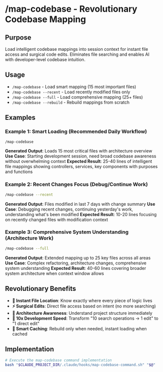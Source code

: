 # /map-codebase - Revolutionary Codebase Mapping

## Purpose
Load intelligent codebase mappings into session context for instant file access and surgical code edits. Eliminates file searching and enables AI with developer-level codebase intuition.

## Usage
- `/map-codebase` - Load smart mapping (15 most important files)
- `/map-codebase --recent` - Load recently modified files only  
- `/map-codebase --full` - Load comprehensive mapping (25+ files)
- `/map-codebase --rebuild` - Rebuild mappings from scratch

## Examples

### Example 1: Smart Loading (Recommended Daily Workflow)
```bash
/map-codebase
```
**Generated Output**: Loads 15 most critical files with architecture overview
**Use Case**: Starting development session, need broad codebase awareness without overwhelming context
**Expected Result**: 25-40 lines of intelligent file mappings showing controllers, services, key components with purposes and functions

### Example 2: Recent Changes Focus (Debug/Continue Work)
```bash
/map-codebase --recent  
```
**Generated Output**: Files modified in last 7 days with change summary
**Use Case**: Debugging recent changes, continuing yesterday's work, understanding what's been modified
**Expected Result**: 10-20 lines focusing on recently changed files with modification context

### Example 3: Comprehensive System Understanding (Architecture Work)
```bash
/map-codebase --full
```
**Generated Output**: Extended mapping up to 25 key files across all areas
**Use Case**: Complex refactoring, architecture changes, comprehensive system understanding
**Expected Result**: 40-60 lines covering broader system architecture when context window allows

## Revolutionary Benefits
- **🎯 Instant File Location**: Know exactly where every piece of logic lives
- **⚡ Surgical Edits**: Direct file access based on intent (no more searching)
- **🧠 Architecture Awareness**: Understand project structure immediately  
- **🚀 10x Development Speed**: Transform "10 search operations → 1 edit" to "1 direct edit"
- **🔄 Smart Caching**: Rebuild only when needed, instant loading when cached

## Implementation

```bash
# Execute the map-codebase command implementation
bash "$CLAUDE_PROJECT_DIR/.claude/hooks/map-codebase-command.sh" "$@"
```